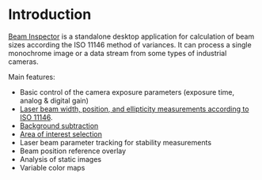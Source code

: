 # Introduction

[Beam Inspector](https://www.n2-photonics.de/beaminspector) is a standalone desktop application for calculation of beam sizes according the ISO 11146 method of variances. It can process a single monochrome image or a data stream from some types of industrial cameras.

Main features:

- Basic control of the camera exposure parameters (exposure time, analog & digital gain)
- [Laser beam width, position, and ellipticity measurements according to ISO 11146](./iso.md).
- [Background subtraction](./cam_settings_bgnd.md)
- [Area of interest selection](./cam_settings_roi.md)
- Laser beam parameter tracking for stability measurements
- Beam position reference overlay
- Analysis of static images
- Variable color maps
